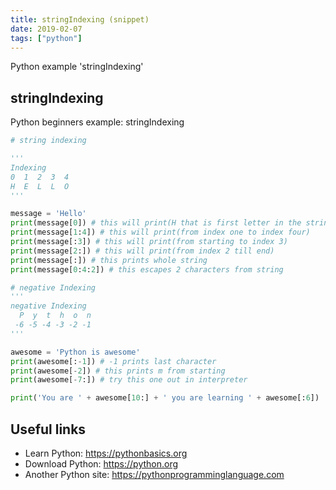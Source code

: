 ```yaml
---
title: stringIndexing (snippet)
date: 2019-02-07
tags: ["python"]
---
```

Python example 'stringIndexing'


## stringIndexing

Python beginners example: stringIndexing

```python
# string indexing

'''
Indexing
0  1  2  3  4
H  E  L  L  O
'''

message = 'Hello'
print(message[0]) # this will print(H that is first letter in the string)
print(message[1:4]) # this will print(from index one to index four)
print(message[:3]) # this will print(from starting to index 3)
print(message[2:]) # this will print(from index 2 till end)
print(message[:]) # this prints whole string
print(message[0:4:2]) # this escapes 2 characters from string

# negative Indexing
'''
negative Indexing
  P  y  t  h  o  n
 -6 -5 -4 -3 -2 -1
'''

awesome = 'Python is awesome'
print(awesome[:-1]) # -1 prints last character
print(awesome[-2]) # this prints m from starting
print(awesome[-7:]) # try this one out in interpreter

print('You are ' + awesome[10:] + ' you are learning ' + awesome[:6])


```

## Useful links

- Learn Python: https://pythonbasics.org
- Download Python: https://python.org
- Another Python site: https://pythonprogramminglanguage.com
